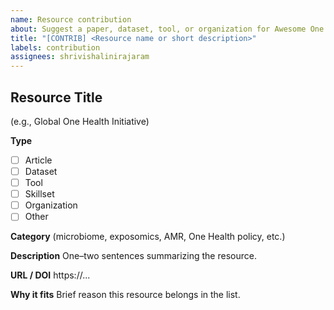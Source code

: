 ```yaml
---
name: Resource contribution
about: Suggest a paper, dataset, tool, or organization for Awesome One Health
title: "[CONTRIB] <Resource name or short description>"
labels: contribution
assignees: shrivishalinirajaram
---
```


## Resource Title
(e.g., Global One Health Initiative)

**Type**
- [ ] Article
- [ ] Dataset
- [ ] Tool
- [ ] Skillset
- [ ] Organization
- [ ] Other

**Category**
(microbiome, exposomics, AMR, One Health policy, etc.)

**Description**
One–two sentences summarizing the resource.

**URL / DOI**
https://...

**Why it fits**
Brief reason this resource belongs in the list.
